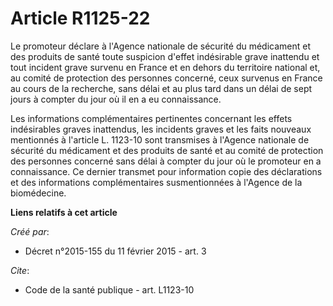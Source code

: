 # Article R1125-22

Le promoteur déclare à l'Agence nationale de sécurité du médicament et des produits de santé toute suspicion d'effet
indésirable grave inattendu et tout incident grave survenu en France et en dehors du territoire national et, au comité de
protection des personnes concerné, ceux survenus en France au cours de la recherche, sans délai et au plus tard dans un délai
de sept jours à compter du jour où il en a eu connaissance. 

Les informations complémentaires pertinentes concernant les effets indésirables graves inattendus, les incidents graves et
les faits nouveaux mentionnés à l'article L. 1123-10 sont transmises à l'Agence nationale de sécurité du médicament et des
produits de santé et au comité de protection des personnes concerné sans délai à compter du jour où le promoteur en a
connaissance. Ce dernier transmet pour information copie des déclarations et des informations complémentaires susmentionnées
à l'Agence de la biomédecine.

**Liens relatifs à cet article**

_Créé par_:

  - Décret n°2015-155 du 11 février 2015 - art. 3

_Cite_:

  - Code de la santé publique - art. L1123-10
